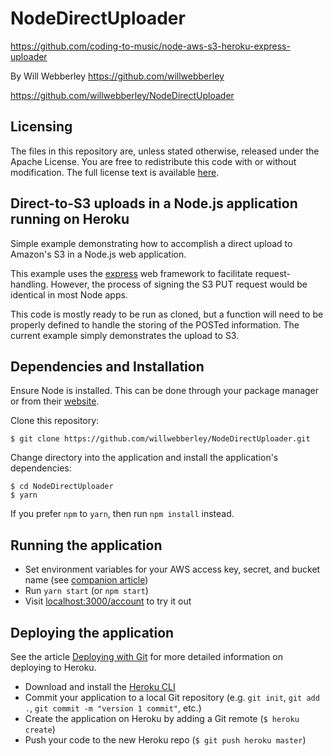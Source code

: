 # NodeDirectUploader

https://github.com/coding-to-music/node-aws-s3-heroku-express-uploader

By Will Webberley https://github.com/willwebberley

https://github.com/willwebberley/NodeDirectUploader

## Licensing

The files in this repository are, unless stated otherwise, released under the Apache License. You are free to redistribute this code with or without modification. The full license text is available [here](http://www.apache.org/licenses/LICENSE-2.0).

## Direct-to-S3 uploads in a Node.js application running on Heroku

Simple example demonstrating how to accomplish a direct upload to Amazon's S3 in a Node.js web application.

This example uses the [express](http://expressjs.com/) web framework to facilitate request-handling. However, the process of signing the S3 PUT request would be identical in most Node apps.

This code is mostly ready to be run as cloned, but a function will need to be properly defined to handle the storing of the POSTed information. The current example simply demonstrates the upload to S3.

## Dependencies and Installation

Ensure Node is installed. This can be done through your package manager or from their [website](http://nodejs.org/).

Clone this repository:

```term
$ git clone https://github.com/willwebberley/NodeDirectUploader.git
```

Change directory into the application and install the application's dependencies:

```term
$ cd NodeDirectUploader
$ yarn
```

If you prefer `npm` to `yarn`, then run `npm install` instead.

## Running the application

- Set environment variables for your AWS access key, secret, and bucket name (see [companion article](https://devcenter.heroku.com/articles/s3-upload-node))
- Run `yarn start` (or `npm start`)
- Visit [localhost:3000/account](http://localhost:3000/account) to try it out

## Deploying the application

See the article [Deploying with Git](https://devcenter.heroku.com/articles/git) for more detailed information on deploying to Heroku.

- Download and install the [Heroku CLI](https://devcenter.heroku.com/articles/heroku-cli)
- Commit your application to a local Git repository (e.g. `git init`, `git add .`, `git commit -m "version 1 commit"`, etc.)
- Create the application on Heroku by adding a Git remote (`$ heroku create`)
- Push your code to the new Heroku repo (`$ git push heroku master`)
